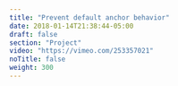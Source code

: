 ```yaml
---
title: "Prevent default anchor behavior"
date: 2018-01-14T21:38:44-05:00
draft: false
section: "Project"
video: "https://vimeo.com/253357021"
noTitle: false
weight: 300
---
```


